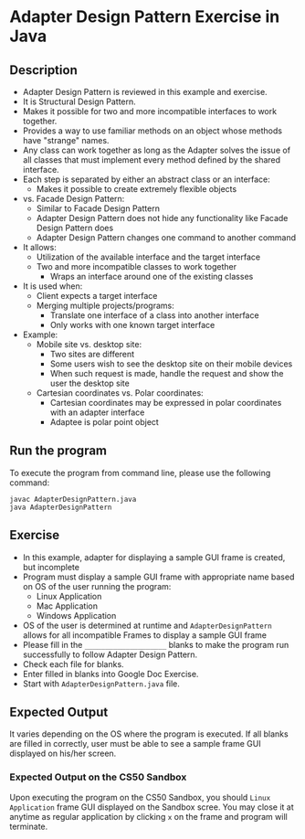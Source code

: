 # Adapter Design Pattern Exercise in Java

## Description
* Adapter Design Pattern is reviewed in this example and exercise.
* It is Structural Design Pattern.
* Makes it possible for two and more incompatible interfaces to work together.
* Provides a way to use familiar methods on an object whose methods have "strange" names.
* Any class can work together as long as the Adapter solves the issue of all classes that must implement every method
defined by the shared interface.
* Each step is separated by either an abstract class or an interface:
  * Makes it possible to create extremely flexible objects
* vs. Facade Design Pattern:
  * Similar to Facade Design Pattern
  * Adapter Design Pattern does not hide any functionality like Facade Design Pattern does
  * Adapter Design Pattern changes one command to another command
* It allows:
  * Utilization of the available interface and the target interface
  * Two and more incompatible classes to work together
    * Wraps an interface around one of the existing classes
* It is used when:
  * Client expects a target interface
  * Merging multiple projects/programs:
    * Translate one interface of a class into another interface
    * Only works with one known target interface
* Example:
  * Mobile site vs. desktop site:
    * Two sites are different
    * Some users wish to see the desktop site on their mobile devices
    * When such request is made, handle the request and show the user the desktop site
  * Cartesian coordinates vs. Polar coordinates:
    * Cartesian coordinates may be expressed in polar coordinates with an adapter interface
    * Adaptee is polar point object

## Run the program
To execute the program from command line, please use the following command:

```
javac AdapterDesignPattern.java
java AdapterDesignPattern
```

## Exercise
* In this example, adapter for displaying a sample GUI frame is created, but incomplete
* Program must display a sample GUI frame with appropriate name based on OS of the user running the program:
  * Linux Application
  * Mac Application
  * Windows Application
* OS of the user is determined at runtime and `AdapterDesignPattern` allows for all incompatible Frames to display a
sample GUI frame
* Please fill in the `____________________`  blanks to make the program run successfully to follow Adapter Design
Pattern.
* Check each file for blanks.
* Enter filled in blanks into Google Doc Exercise.
* Start with `AdapterDesignPattern.java` file.

## Expected Output
It varies depending on the OS where the program is executed. If all blanks are filled in correctly, user must be able to
see a sample frame GUI displayed on his/her screen.

### Expected Output on the CS50 Sandbox
Upon executing the program on the CS50 Sandbox, you should `Linux Application` frame GUI displayed on the Sandbox scree.
You may close it at anytime as regular application by clicking `x` on the frame and program will terminate.
